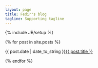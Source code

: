```yaml
---
layout: page
title: Fedir's blog
tagline: Supporting tagline
---
```

{% include JB/setup %}


  {% for post in site.posts %}
    <p>{{ post.date | date_to_string }}<a href="{{ BASE_PATH }}{{ post.url }}">{{ post.title }}</a></p>
  {% endfor %}
